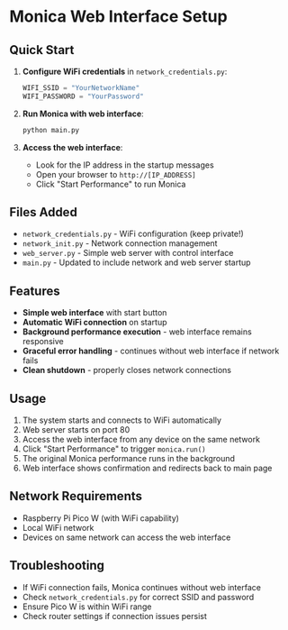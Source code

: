 # Monica Web Interface Setup

## Quick Start

1. **Configure WiFi credentials** in `network_credentials.py`:
   ```python
   WIFI_SSID = "YourNetworkName"
   WIFI_PASSWORD = "YourPassword"
   ```

2. **Run Monica with web interface**:
   ```bash
   python main.py
   ```

3. **Access the web interface**:
   - Look for the IP address in the startup messages
   - Open your browser to `http://[IP_ADDRESS]`
   - Click "Start Performance" to run Monica

## Files Added

- `network_credentials.py` - WiFi configuration (keep private!)
- `network_init.py` - Network connection management
- `web_server.py` - Simple web server with control interface
- `main.py` - Updated to include network and web server startup

## Features

- **Simple web interface** with start button
- **Automatic WiFi connection** on startup
- **Background performance execution** - web interface remains responsive
- **Graceful error handling** - continues without web interface if network fails
- **Clean shutdown** - properly closes network connections

## Usage

1. The system starts and connects to WiFi automatically
2. Web server starts on port 80
3. Access the web interface from any device on the same network
4. Click "Start Performance" to trigger `monica.run()`
5. The original Monica performance runs in the background
6. Web interface shows confirmation and redirects back to main page

## Network Requirements

- Raspberry Pi Pico W (with WiFi capability)
- Local WiFi network
- Devices on same network can access the web interface

## Troubleshooting

- If WiFi connection fails, Monica continues without web interface
- Check `network_credentials.py` for correct SSID and password
- Ensure Pico W is within WiFi range
- Check router settings if connection issues persist
